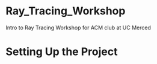 # Ray_Tracing_Workshop
 Intro to Ray Tracing Workshop for ACM club at UC Merced

# Setting Up the Project

